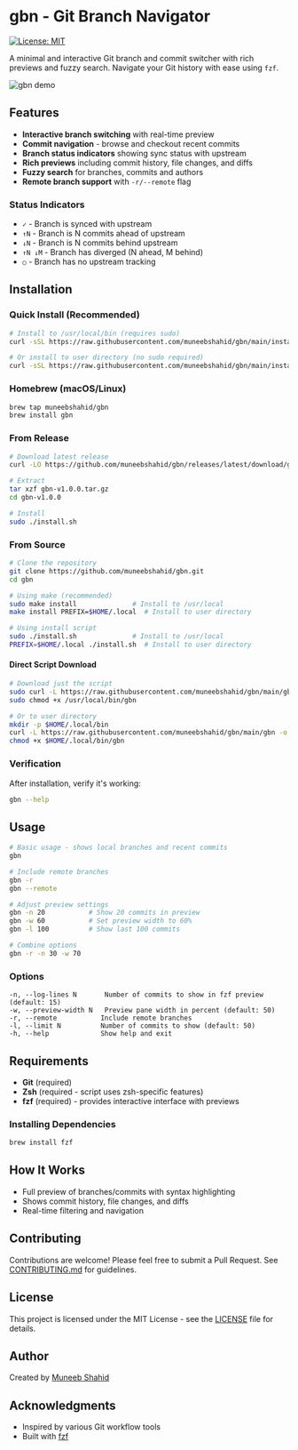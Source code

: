 # gbn - Git Branch Navigator

[![License: MIT](https://img.shields.io/badge/License-MIT-yellow.svg)](https://opensource.org/licenses/MIT)

A minimal and interactive Git branch and commit switcher with rich previews and fuzzy search. Navigate your Git history with ease using `fzf`.

![gbn demo](https://github.com/user-attachments/assets/gbn-demo.gif)

## Features

- **Interactive branch switching** with real-time preview
- **Commit navigation** - browse and checkout recent commits
- **Branch status indicators** showing sync status with upstream
- **Rich previews** including commit history, file changes, and diffs
- **Fuzzy search** for branches, commits and authors
- **Remote branch support** with `-r/--remote` flag

### Status Indicators

- `✓` - Branch is synced with upstream
- `↑N` - Branch is N commits ahead of upstream
- `↓N` - Branch is N commits behind upstream
- `↑N ↓M` - Branch has diverged (N ahead, M behind)
- `○` - Branch has no upstream tracking

## Installation

### Quick Install (Recommended)

```bash
# Install to /usr/local/bin (requires sudo)
curl -sSL https://raw.githubusercontent.com/muneebshahid/gbn/main/install.sh | sudo bash

# Or install to user directory (no sudo required)
curl -sSL https://raw.githubusercontent.com/muneebshahid/gbn/main/install.sh | PREFIX=$HOME/.local bash
```

### Homebrew (macOS/Linux)

```bash
brew tap muneebshahid/gbn
brew install gbn
```

### From Release

```bash
# Download latest release
curl -LO https://github.com/muneebshahid/gbn/releases/latest/download/gbn-v1.0.0.tar.gz

# Extract
tar xzf gbn-v1.0.0.tar.gz
cd gbn-v1.0.0

# Install
sudo ./install.sh
```

### From Source

```bash
# Clone the repository
git clone https://github.com/muneebshahid/gbn.git
cd gbn

# Using make (recommended)
sudo make install              # Install to /usr/local
make install PREFIX=$HOME/.local  # Install to user directory

# Using install script
sudo ./install.sh              # Install to /usr/local
PREFIX=$HOME/.local ./install.sh  # Install to user directory
```

#### Direct Script Download

```bash
# Download just the script
sudo curl -L https://raw.githubusercontent.com/muneebshahid/gbn/main/gbn -o /usr/local/bin/gbn
sudo chmod +x /usr/local/bin/gbn

# Or to user directory
mkdir -p $HOME/.local/bin
curl -L https://raw.githubusercontent.com/muneebshahid/gbn/main/gbn -o $HOME/.local/bin/gbn
chmod +x $HOME/.local/bin/gbn
```

### Verification

After installation, verify it's working:

```bash
gbn --help
```

## Usage

```bash
# Basic usage - shows local branches and recent commits
gbn

# Include remote branches
gbn -r
gbn --remote

# Adjust preview settings
gbn -n 20           # Show 20 commits in preview
gbn -w 60           # Set preview width to 60%
gbn -l 100          # Show last 100 commits

# Combine options
gbn -r -n 30 -w 70
```

### Options

```
-n, --log-lines N       Number of commits to show in fzf preview (default: 15)
-w, --preview-width N   Preview pane width in percent (default: 50)
-r, --remote           Include remote branches
-l, --limit N          Number of commits to show (default: 50)
-h, --help             Show help and exit
```

## Requirements

- **Git** (required)
- **Zsh** (required - script uses zsh-specific features)
- **fzf** (required) - provides interactive interface with previews

### Installing Dependencies

```bash
brew install fzf
```

## How It Works

- Full preview of branches/commits with syntax highlighting
- Shows commit history, file changes, and diffs
- Real-time filtering and navigation

## Contributing

Contributions are welcome! Please feel free to submit a Pull Request. See [CONTRIBUTING.md](CONTRIBUTING.md) for guidelines.

## License

This project is licensed under the MIT License - see the [LICENSE](LICENSE) file for details.

## Author

Created by [Muneeb Shahid](https://github.com/muneebshahid)

## Acknowledgments

- Inspired by various Git workflow tools
- Built with [fzf](https://github.com/junegunn/fzf)
